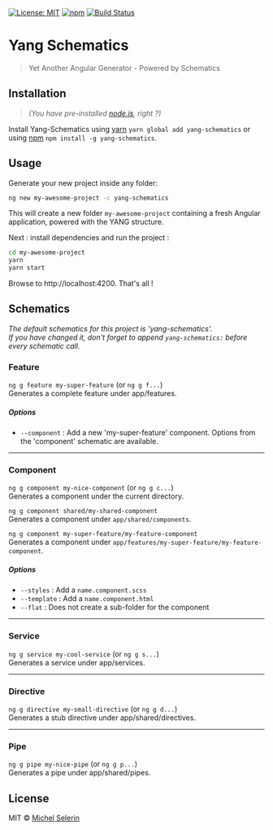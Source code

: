 [![License: MIT](https://img.shields.io/badge/License-MIT-yellow.svg)](https://opensource.org/licenses/MIT)
[![npm](https://img.shields.io/npm/v/yang-schematics.svg)](https://www.npmjs.com/package/yang-schematics)
[![Build Status](https://travis-ci.org/mselerin/yang-schematics.svg?branch=master)](https://travis-ci.org/mselerin/yang-schematics)

# Yang Schematics
> Yet Another Angular Generator - Powered by Schematics


## Installation
> _(You have pre-installed [node.js](https://nodejs.org/), right ?)_

Install Yang-Schematics using [yarn](https://yarnpkg.com/) `yarn global add yang-schematics` or using [npm](https://www.npmjs.com/) `npm install -g yang-schematics`.


## Usage
Generate your new project inside any folder:

```bash
ng new my-awesome-project -c yang-schematics
```

This will create a new folder `my-awesome-project` containing a fresh Angular application, powered with the YANG structure. 

Next : install dependencies and run the project :
```bash
cd my-awesome-project
yarn
yarn start
```

Browse to http://localhost:4200.
That's all !


## Schematics

*The default schematics for this project is 'yang-schematics'.  
If you have changed it, don't forget to append `yang-schematics:` before every schematic call.*

### Feature
`ng g feature my-super-feature` (or `ng g f...`)  
Generates a complete feature under app/features.

##### Options
* `--component` : Add a new 'my-super-feature' component. Options from the 'component' schematic are available.


***
### Component
`ng g component my-nice-component` (or `ng g c...`)  
Generates a component under the current directory.

`ng g component shared/my-shared-component`  
Generates a component under `app/shared/components`.

`ng g component my-super-feature/my-feature-component`  
Generates a component under `app/features/my-super-feature/my-feature-component`.



##### Options
* `--styles` : Add a `name.component.scss`
* `--template` : Add a `name.component.html`
* `--flat` : Does not create a sub-folder for the component


***
### Service
`ng g service my-cool-service` (or `ng g s...`)  
Generates a service under app/services.

***
### Directive
`ng g directive my-small-directive` (or `ng g d...`)  
Generates a stub directive under app/shared/directives.

***
### Pipe
`ng g pipe my-nice-pipe` (or `ng g p...`)  
Generates a pipe under app/shared/pipes.



## License
MIT © [Michel Selerin]()


[npm-image]: https://badge.fury.io/js/yang-schematics.svg
[npm-url]: https://npmjs.org/package/yang-schematics
[travis-image]: https://travis-ci.org/mselerin/yang-schematics.svg?branch=master
[travis-url]: https://travis-ci.org/mselerin/yang-schematics
[daviddm-image]: https://david-dm.org/mselerin/yang-schematics.svg?theme=shields.io
[daviddm-url]: https://david-dm.org/mselerin/yang-schematics

